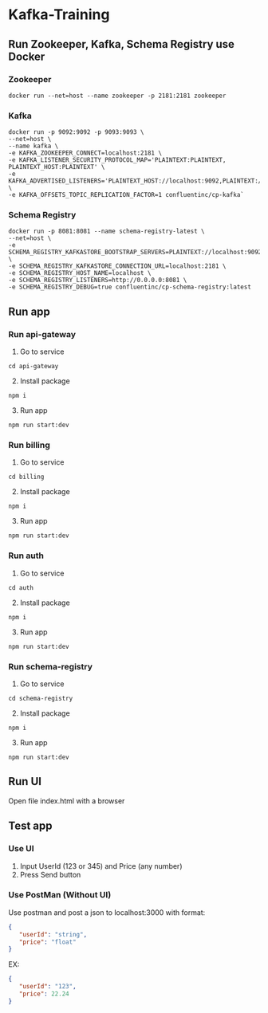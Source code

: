 # Kafka-Training
## Run Zookeeper, Kafka, Schema Registry use Docker
### Zookeeper
```
docker run --net=host --name zookeeper -p 2181:2181 zookeeper
```
### Kafka
```
docker run -p 9092:9092 -p 9093:9093 \
--net=host \
--name kafka \
-e KAFKA_ZOOKEEPER_CONNECT=localhost:2181 \
-e KAFKA_LISTENER_SECURITY_PROTOCOL_MAP='PLAINTEXT:PLAINTEXT, PLAINTEXT_HOST:PLAINTEXT' \
-e KAFKA_ADVERTISED_LISTENERS='PLAINTEXT_HOST://localhost:9092,PLAINTEXT://localhost:9093' \
-e KAFKA_OFFSETS_TOPIC_REPLICATION_FACTOR=1 confluentinc/cp-kafka`
```
### Schema Registry
```
docker run -p 8081:8081 --name schema-registry-latest \
--net=host \
-e SCHEMA_REGISTRY_KAFKASTORE_BOOTSTRAP_SERVERS=PLAINTEXT://localhost:9092 \
-e SCHEMA_REGISTRY_KAFKASTORE_CONNECTION_URL=localhost:2181 \
-e SCHEMA_REGISTRY_HOST_NAME=localhost \
-e SCHEMA_REGISTRY_LISTENERS=http://0.0.0.0:8081 \
-e SCHEMA_REGISTRY_DEBUG=true confluentinc/cp-schema-registry:latest
```
## Run app
### Run api-gateway
1. Go to service
```
cd api-gateway
```
2. Install package
```
npm i
```
3. Run app
```
npm run start:dev
```
### Run billing
1. Go to service
```
cd billing
```
2. Install package
```
npm i
```
3. Run app
```
npm run start:dev
```
### Run auth
1. Go to service
```
cd auth
```
2. Install package
```
npm i
```
3. Run app
```
npm run start:dev
```
### Run schema-registry
1. Go to service
```
cd schema-registry
```
2. Install package
```
npm i
```
3. Run app
```
npm run start:dev
```
## Run UI
Open file index.html with a browser
## Test app
### Use UI
1. Input UserId (123 or 345) and Price (any number)
2. Press Send button
### Use PostMan (Without UI)
Use postman and post a json to localhost:3000 with format:
```json
{
   "userId": "string",
   "price": "float"
}
```
EX:
```json
{
   "userId": "123",
   "price": 22.24
}
```